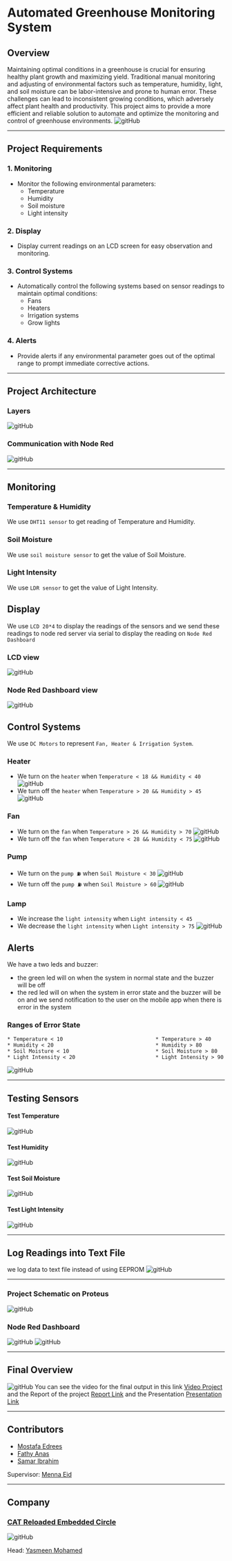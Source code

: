 # Automated Greenhouse Monitoring System

## Overview
Maintaining optimal conditions in a greenhouse is crucial for ensuring healthy plant growth and maximizing yield. 
Traditional manual monitoring and adjusting of environmental factors such as temperature, humidity, light, 
and soil moisture can be labor-intensive and prone to human error. These challenges can lead to inconsistent growing conditions, 
which adversely affect plant health and productivity. This project aims to provide a more efficient and reliable solution to automate 
and optimize the monitoring and control of greenhouse environments.
![gitHub](https://github.com/MostafaEdrees11/Automated_Greenhouse_Monitoring_System_Bits_Wizards_Team/blob/master/Documetation/images/project.jpg)
___

## Project Requirements
### 1. Monitoring
* Monitor the following environmental parameters:
	* Temperature
	* Humidity 
	* Soil moisture 
	* Light intensity
	
### 2. Display
* Display current readings on an LCD screen for easy observation and monitoring.

### 3. Control Systems
* Automatically control the following systems based on sensor readings to maintain optimal conditions:
	* Fans
	* Heaters
	* Irrigation systems
	* Grow lights
### 4. Alerts
* Provide alerts if any environmental parameter goes out of the optimal range to prompt immediate corrective actions.
___

## Project Architecture 
### Layers
![gitHub](https://github.com/MostafaEdrees11/Automated_Greenhouse_Monitoring_System_Bits_Wizards_Team/blob/master/Documetation/images/Project%20Layers.JPG)
### Communication with Node Red
![gitHub](https://github.com/MostafaEdrees11/Automated_Greenhouse_Monitoring_System_Bits_Wizards_Team/blob/master/Documetation/images/Communication_MCU1_to_NodeRed.JPG)
___

## Monitoring 
### Temperature & Humidity
We use `DHT11 sensor` to get reading of Temperature and Humidity.
### Soil Moisture
We use `soil moisture sensor` to get the value of Soil Moisture.
### Light Intensity 
We use `LDR sensor` to get the value of Light Intensity.

## Display
We use `LCD 20*4` to display the readings of the sensors and we send these readings to node red server via serial to display the reading on `Node Red Dashboard`
### LCD view
![gitHub](https://github.com/MostafaEdrees11/Automated_Greenhouse_Monitoring_System_Bits_Wizards_Team/blob/master/Documetation/images/LCD.gif)
### Node Red Dashboard view
![gitHub](https://github.com/MostafaEdrees11/Automated_Greenhouse_Monitoring_System_Bits_Wizards_Team/blob/master/Documetation/images/NodeRed_Dashborad.gif)

## Control Systems
We use `DC Motors` to represent `Fan, Heater & Irrigation System`.
### Heater
* We turn on the `heater` when `Temperature < 18 && Humidity < 40`
![gitHub](https://github.com/MostafaEdrees11/Automated_Greenhouse_Monitoring_System_Bits_Wizards_Team/blob/master/Documetation/images/Heater_On.gif)
* We turn off the `heater` when `Temperature > 20 && Humidity > 45`
![gitHub](https://github.com/MostafaEdrees11/Automated_Greenhouse_Monitoring_System_Bits_Wizards_Team/blob/master/Documetation/images/Heater_Off.gif)

### Fan
* We turn on the `fan` when `Temperature > 26 && Humidity > 70`
![gitHub](https://github.com/MostafaEdrees11/Automated_Greenhouse_Monitoring_System_Bits_Wizards_Team/blob/master/Documetation/images/Fan_On.gif)
* We turn off the `fan` when `Temperature < 28 && Humidity < 75`
![gitHub](https://github.com/MostafaEdrees11/Automated_Greenhouse_Monitoring_System_Bits_Wizards_Team/blob/master/Documetation/images/Fan_Off.gif)

### Pump
* We turn on the `pump ⛽` when `Soil Moisture < 30`
![gitHub](https://github.com/MostafaEdrees11/Automated_Greenhouse_Monitoring_System_Bits_Wizards_Team/blob/master/Documetation/images/Pump_On.gif)
* We turn off the `pump ⛽` when `Soil Moisture > 60`
![gitHub](https://github.com/MostafaEdrees11/Automated_Greenhouse_Monitoring_System_Bits_Wizards_Team/blob/master/Documetation/images/Pump_Off.gif)

### Lamp
* We increase the `light intensity` when `Light intensity < 45`
* We decrease the `light intensity` when `Light intensity > 75`
![gitHub](https://github.com/MostafaEdrees11/Automated_Greenhouse_Monitoring_System_Bits_Wizards_Team/blob/master/Documetation/images/Lamp.gif)

## Alerts
We have a two leds and buzzer:
* the green led will on when the system in normal state and the buzzer will be off
* the red led will on when the system in error state and the buzzer will be on and we send notification to the user on the mobile app when there is error in the system

### Ranges of Error State
```
* Temperature < 10                              * Temperature > 40
* Humidity < 20                                 * Humidity > 80
* Soil Moisture < 10                            * Soil Moisture > 80
* Light Intensity < 20                          * Light Intensity > 90
```
![gitHub](https://github.com/MostafaEdrees11/Automated_Greenhouse_Monitoring_System_Bits_Wizards_Team/blob/master/Documetation/images/Notification_for_System_Error.jpg)

___

## Testing Sensors
#### Test Temperature 
![gitHub](https://github.com/MostafaEdrees11/Automated_Greenhouse_Monitoring_System_Bits_Wizards_Team/blob/master/Documetation/images/Temperature.gif)
#### Test Humidity 
![gitHub](https://github.com/MostafaEdrees11/Automated_Greenhouse_Monitoring_System_Bits_Wizards_Team/blob/master/Documetation/images/Humidity.gif)
#### Test Soil Moisture
![gitHub](https://github.com/MostafaEdrees11/Automated_Greenhouse_Monitoring_System_Bits_Wizards_Team/blob/master/Documetation/images/Soil_Moisture.gif)
#### Test Light Intensity 
![gitHub](https://github.com/MostafaEdrees11/Automated_Greenhouse_Monitoring_System_Bits_Wizards_Team/blob/master/Documetation/images/Light_Intensity.gif)
___

## Log Readings into Text File
we log data to text file instead of using EEPROM
![gitHub](https://github.com/MostafaEdrees11/Automated_Greenhouse_Monitoring_System_Bits_Wizards_Team/blob/master/Documetation/images/Data_Logged.JPG)
___

### Project Schematic on Proteus
![gitHub](https://github.com/MostafaEdrees11/Automated_Greenhouse_Monitoring_System_Bits_Wizards_Team/blob/master/Documetation/images/Project_Schematic_on_Proteus.JPG)

### Node Red Dashboard
![gitHub](https://github.com/MostafaEdrees11/Automated_Greenhouse_Monitoring_System_Bits_Wizards_Team/blob/master/Documetation/images/NodeRed_Functions.JPG)
![gitHub](https://github.com/MostafaEdrees11/Automated_Greenhouse_Monitoring_System_Bits_Wizards_Team/blob/master/Documetation/images/Node_Red_Dashboard.JPG)
___

## Final Overview
![gitHub](https://github.com/MostafaEdrees11/Automated_Greenhouse_Monitoring_System_Bits_Wizards_Team/blob/master/Documetation/images/Proteus_with_Server_with_Mobile_App.jpg)
You can see the video for the final output in this link [Video Project](https://drive.google.com/file/d/1DV6em05C4iQDrz7cljLsyiAW186xpFIM/view?usp=drive_link)
and the Report of the project [Report Link](https://drive.google.com/file/d/1PHMs82VQRuUzJ2hznxDPWpNkW1eiWSmO/view?usp=drive_link) and the Presentation [Presentation Link](https://www.canva.com/design/DAGKqLtwIz0/0gDAwP-sjlxO_CZzNDPGyw/edit)
___

## Contributors
* [Mostafa Edrees](https://www.linkedin.com/in/mostafa-edrees-427373225/)
* [Fathy Anas](https://www.linkedin.com/in/fathy-anas/)
* [Samar Ibrahim](https://www.linkedin.com/in/samar-ibrahim-b6b2a1272/?originalSubdomain=eg)

Supervisor: [Menna Eid](https://www.linkedin.com/in/menna-eid-084115240?utm_source=share&utm_campaign=share_via&utm_content=profile&utm_medium=android_app)   
___

## Company
### [CAT Reloaded Embedded Circle](https://www.linkedin.com/company/cat-reloaded/mycompany/)

![gitHub](https://github.com/MostafaEdrees11/Bits_Wizards/blob/master/Documetation/images/CAT.png)

Head: [Yasmeen Mohamed](https://www.linkedin.com/in/yasmeen-mohamed-48a061225?utm_source=share&utm_campaign=share_via&utm_content=profile&utm_medium=android_app)